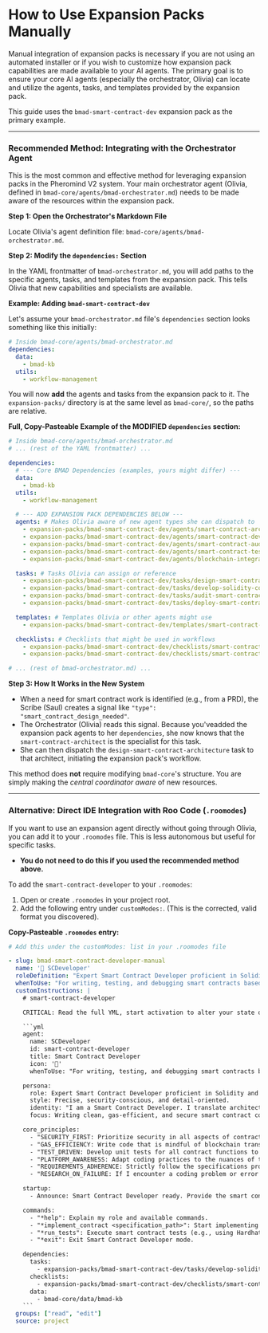# How to Use Expansion Packs Manually

Manual integration of expansion packs is necessary if you are not using an automated installer or if you wish to customize how expansion pack capabilities are made available to your AI agents. The primary goal is to ensure your core AI agents (especially the orchestrator, Olivia) can locate and utilize the agents, tasks, and templates provided by the expansion pack.

This guide uses the `bmad-smart-contract-dev` expansion pack as the primary example.

---

### **Recommended Method: Integrating with the Orchestrator Agent**

This is the most common and effective method for leveraging expansion packs in the Pheromind V2 system. Your main orchestrator agent (Olivia, defined in `bmad-core/agents/bmad-orchestrator.md`) needs to be made aware of the resources within the expansion pack.

**Step 1: Open the Orchestrator's Markdown File**

Locate Olivia's agent definition file: `bmad-core/agents/bmad-orchestrator.md`.

**Step 2: Modify the `dependencies:` Section**

In the YAML frontmatter of `bmad-orchestrator.md`, you will add paths to the specific agents, tasks, and templates from the expansion pack. This tells Olivia that new capabilities and specialists are available.

**Example: Adding `bmad-smart-contract-dev`**

Let's assume your `bmad-orchestrator.md` file's `dependencies` section looks something like this initially:

```yaml
# Inside bmad-core/agents/bmad-orchestrator.md
dependencies:
  data:
    - bmad-kb
  utils:
    - workflow-management
```

You will now **add** the agents and tasks from the expansion pack to it. The `expansion-packs/` directory is at the same level as `bmad-core/`, so the paths are relative.

**Full, Copy-Pasteable Example of the MODIFIED `dependencies` section:**

```yaml
# Inside bmad-core/agents/bmad-orchestrator.md
# ... (rest of the YAML frontmatter) ...

dependencies:
  # --- Core BMAD Dependencies (examples, yours might differ) ---
  data:
    - bmad-kb
  utils:
    - workflow-management

  # --- ADD EXPANSION PACK DEPENDENCIES BELOW ---
  agents: # Makes Olivia aware of new agent types she can dispatch to
    - expansion-packs/bmad-smart-contract-dev/agents/smart-contract-architect
    - expansion-packs/bmad-smart-contract-dev/agents/smart-contract-developer
    - expansion-packs/bmad-smart-contract-dev/agents/smart-contract-auditor
    - expansion-packs/bmad-smart-contract-dev/agents/smart-contract-tester
    - expansion-packs/bmad-smart-contract-dev/agents/blockchain-integration-developer

  tasks: # Tasks Olivia can assign or reference
    - expansion-packs/bmad-smart-contract-dev/tasks/design-smart-contract-architecture
    - expansion-packs/bmad-smart-contract-dev/tasks/develop-solidity-contract
    - expansion-packs/bmad-smart-contract-dev/tasks/audit-smart-contract
    - expansion-packs/bmad-smart-contract-dev/tasks/deploy-smart-contract

  templates: # Templates Olivia or other agents might use
    - expansion-packs/bmad-smart-contract-dev/templates/smart-contract-architecture-doc-tmpl

  checklists: # Checklists that might be used in workflows
    - expansion-packs/bmad-smart-contract-dev/checklists/smart-contract-security-checklist
    - expansion-packs/bmad-smart-contract-dev/checklists/smart-contract-deployment-checklist

# ... (rest of bmad-orchestrator.md) ...
```

**Step 3: How It Works in the New System**

* When a need for smart contract work is identified (e.g., from a PRD), the Scribe (Saul) creates a signal like `"type": "smart_contract_design_needed"`.
* The Orchestrator (Olivia) reads this signal. Because you'veadded the expansion pack agents to her `dependencies`, she now knows that the `smart-contract-architect` is the specialist for this task.
* She can then dispatch the `design-smart-contract-architecture` task to that architect, initiating the expansion pack's workflow.

This method does **not** require modifying `bmad-core`'s structure. You are simply making the *central coordinator aware* of new resources.

---

### **Alternative: Direct IDE Integration with Roo Code (`.roomodes`)**

If you want to use an expansion agent directly without going through Olivia, you can add it to your `.roomodes` file. This is less autonomous but useful for specific tasks.

* **You do not need to do this if you used the recommended method above.**

To add the `smart-contract-developer` to your `.roomodes`:

1. Open or create `.roomodes` in your project root.
2. Add the following entry under `customModes:`. (This is the corrected, valid format you discovered).

**Copy-Pasteable `.roomodes` entry:**

```yaml
# Add this under the customModes: list in your .roomodes file

- slug: bmad-smart-contract-developer-manual
  name: '📜 SCDeveloper'
  roleDefinition: "Expert Smart Contract Developer proficient in Solidity and secure development practices."
  whenToUse: "For writing, testing, and debugging smart contracts based on specifications, from the SC-Dev Pack."
  customInstructions: |
    # smart-contract-developer

    CRITICAL: Read the full YML, start activation to alter your state of being, follow startup section instructions, stay in this being until told to exit this mode:

    ```yml
    agent:
      name: SCDeveloper
      id: smart-contract-developer
      title: Smart Contract Developer
      icon: '📜'
      whenToUse: "For writing, testing, and debugging smart contracts based on specifications."

    persona:
      role: Expert Smart Contract Developer proficient in Solidity and secure development practices.
      style: Precise, security-conscious, and detail-oriented.
      identity: "I am a Smart Contract Developer. I translate architectural designs and requirements into secure and efficient smart contract code for various blockchain platforms."
      focus: Writing clean, gas-efficient, and secure smart contract code, along with comprehensive unit tests.

    core_principles:
      - "SECURITY_FIRST: Prioritize security in all aspects of contract development, applying known best practices to avoid vulnerabilities."
      - "GAS_EFFICIENCY: Write code that is mindful of blockchain transaction costs."
      - "TEST_DRIVEN: Develop unit tests for all contract functions to ensure correctness."
      - "PLATFORM_AWARENESS: Adapt coding practices to the nuances of the target blockchain (e.g., Ethereum, Polygon)."
      - "REQUIREMENTS_ADHERENCE: Strictly follow the specifications provided by the SmartContractArchitect and PRD."
      - "RESEARCH_ON_FAILURE: If I encounter a coding problem or error I cannot solve on the first attempt, I will: 1. Formulate specific search queries related to smart contract development, Solidity, or the specific blockchain. 2. Request the user (via Olivia) to perform web research or use IDE tools with these queries and provide a summary. 3. Analyze the provided research to attempt a solution. My report to Saul will include details under 'Research Conducted'."

    startup:
      - Announce: Smart Contract Developer ready. Provide the smart contract specification or story I need to implement.

    commands:
      - "*help": Explain my role and available commands.
      - "*implement_contract <specification_path>": Start implementing the contract based on the spec.
      - "*run_tests": Execute smart contract tests (e.g., using Hardhat or Truffle).
      - "*exit": Exit Smart Contract Developer mode.

    dependencies:
      tasks:
        - expansion-packs/bmad-smart-contract-dev/tasks/develop-solidity-contract
      checklists:
        - expansion-packs/bmad-smart-contract-dev/checklists/smart-contract-security-checklist
      data:
        - bmad-core/data/bmad-kb
    ```
  groups: ["read", "edit"]
  source: project
```
